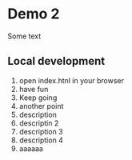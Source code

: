 # Demo 2

Some text


## Local development

1. open index.htnl in your browser
2. have fun
3. Keep going
4. another point
5. description
6. descriptin 2
7. description 3
8. description 4
9. aaaaaa
   
